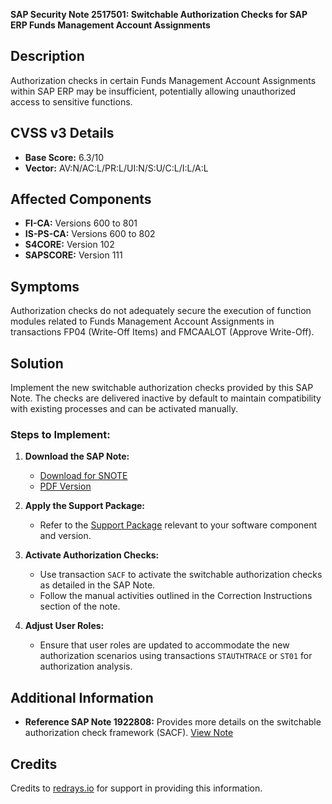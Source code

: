 **SAP Security Note 2517501: Switchable Authorization Checks for SAP ERP Funds Management Account Assignments**

## Description

Authorization checks in certain Funds Management Account Assignments within SAP ERP may be insufficient, potentially allowing unauthorized access to sensitive functions.

## CVSS v3 Details

- **Base Score:** 6.3/10
- **Vector:** AV:N/AC:L/PR:L/UI:N/S:U/C:L/I:L/A:L

## Affected Components

- **FI-CA:** Versions 600 to 801
- **IS-PS-CA:** Versions 600 to 802
- **S4CORE:** Version 102
- **SAPSCORE:** Version 111

## Symptoms

Authorization checks do not adequately secure the execution of function modules related to Funds Management Account Assignments in transactions FP04 (Write-Off Items) and FMCAALOT (Approve Write-Off).

## Solution

Implement the new switchable authorization checks provided by this SAP Note. The checks are delivered inactive by default to maintain compatibility with existing processes and can be activated manually.

### Steps to Implement:

1. **Download the SAP Note:**
   - [Download for SNOTE](https://notesdownloads.sap.com/note/0040000019858652017)
   - [PDF Version](https://me.sap.com/sap/support/sfm/notes/print/0002517501?language=en-US&token=DF361B52EF018F04121E0BB42281BBB8)

2. **Apply the Support Package:**
   - Refer to the [Support Package](https://me.sap.com/supportpackage/SAPK-10201INS4CORE) relevant to your software component and version.

3. **Activate Authorization Checks:**
   - Use transaction `SACF` to activate the switchable authorization checks as detailed in the SAP Note.
   - Follow the manual activities outlined in the Correction Instructions section of the note.

4. **Adjust User Roles:**
   - Ensure that user roles are updated to accommodate the new authorization scenarios using transactions `STAUTHTRACE` or `ST01` for authorization analysis.

## Additional Information

- **Reference SAP Note 1922808:** Provides more details on the switchable authorization check framework (SACF). [View Note](https://me.sap.com/notes/1922808)

## Credits

Credits to [redrays.io](https://redrays.io) for support in providing this information.